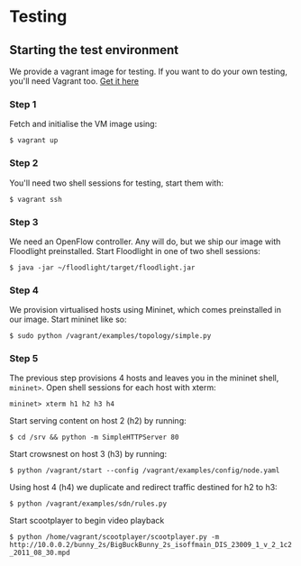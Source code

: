# Testing

## Starting the test environment

We provide a vagrant image for testing. If you want to do your own testing, you'll need Vagrant too. [Get it here](https://www.vagrantup.com)

### Step 1

Fetch and initialise the VM image using:

`$ vagrant up`


### Step 2

You'll need two shell sessions for testing, start them with:

`$ vagrant ssh`

### Step 3

We need an OpenFlow controller. Any will do, but we ship our image with Floodlight preinstalled. Start Floodlight in one of two shell sessions:

`$ java -jar ~/floodlight/target/floodlight.jar`

### Step 4

We provision virtualised hosts using Mininet, which comes preinstalled in our image. Start mininet like so:

`$ sudo python /vagrant/examples/topology/simple.py`

### Step 5

The previous step provisions 4 hosts and leaves you in the mininet shell, `mininet>`. Open shell sessions for each host with xterm:

`mininet> xterm h1 h2 h3 h4`

Start serving content on host 2 (h2) by running:

`$ cd /srv && python -m SimpleHTTPServer 80`

Start crowsnest on host 3 (h3) by running:

`$ python /vagrant/start --config /vagrant/examples/config/node.yaml`

Using host 4 (h4) we duplicate and redirect traffic destined for h2 to h3:

`$ python /vagrant/examples/sdn/rules.py`

Start scootplayer to begin video playback

`$ python /home/vagrant/scootplayer/scootplayer.py -m http://10.0.0.2/bunny_2s/BigBuckBunny_2s_isoffmain_DIS_23009_1_v_2_1c2_2011_08_30.mpd`